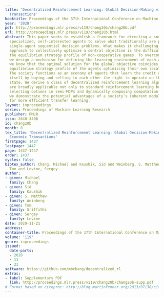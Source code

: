 ```yaml
---
title: 'Decentralized Reinforcement Learning: Global Decision-Making via Local Economic
  Transactions'
booktitle: Proceedings of the 37th International Conference on Machine Learning
year: '2020'
pdf: http://proceedings.mlr.press/v119/chang20b/chang20b.pdf
url: http://proceedings.mlr.press/v119/chang20b.html
abstract: This paper seeks to establish a framework for directing a society of simple,
  specialized, self-interested agents to solve what traditionally are posed as monolithic
  single-agent sequential decision problems. What makes it challenging to use a decentralized
  approach to collectively optimize a central objective is the difficulty in characterizing
  the equilibrium strategy profile of non-cooperative games. To overcome this challenge,
  we design a mechanism for defining the learning environment of each agent for which
  we know that the optimal solution for the global objective coincides with a Nash
  equilibrium strategy profile of the agents optimizing their own local objectives.
  The society functions as an economy of agents that learn the credit assignment process
  itself by buying and selling to each other the right to operate on the environment
  state. We derive a class of decentralized reinforcement learning algorithms that
  are broadly applicable not only to standard reinforcement learning but also for
  selecting options in semi-MDPs and dynamically composing computation graphs. Lastly,
  we demonstrate the potential advantages of a society’s inherent modular structure
  for more efficient transfer learning.
layout: inproceedings
series: Proceedings of Machine Learning Research
publisher: PMLR
issn: 2640-3498
id: chang20b
month: 0
tex_title: 'Decentralized Reinforcement Learning: Global Decision-Making via Local
  Economic Transactions'
firstpage: 1437
lastpage: 1447
page: 1437-1447
order: 1437
cycles: false
bibtex_author: Chang, Michael and Kaushik, Sid and Weinberg, S. Matthew and Griffiths,
  Tom and Levine, Sergey
author:
- given: Michael
  family: Chang
- given: Sid
  family: Kaushik
- given: S. Matthew
  family: Weinberg
- given: Tom
  family: Griffiths
- given: Sergey
  family: Levine
date: 2020-11-21
address: 
container-title: Proceedings of the 37th International Conference on Machine Learning
volume: '119'
genre: inproceedings
issued:
  date-parts:
  - 2020
  - 11
  - 21
software: https://github.com/mbchang/decentralized_rl
extras:
- label: Supplementary PDF
  link: http://proceedings.mlr.press/v119/chang20b/chang20b-supp.pdf
# Format based on citeproc: http://blog.martinfenner.org/2013/07/30/citeproc-yaml-for-bibliographies/
---
```

